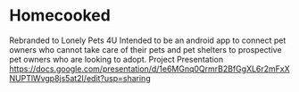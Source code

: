# Homecooked

Rebranded to Lonely Pets 4U
Intended to be an android app to connect pet owners who cannot take care of their pets and pet shelters to prospective pet owners who are looking to adopt.
Project Presentation
https://docs.google.com/presentation/d/1e6MGnq0QrmrB2BfGgXL6r2mFxXNUPTlWvgp8js5at2I/edit?usp=sharing

